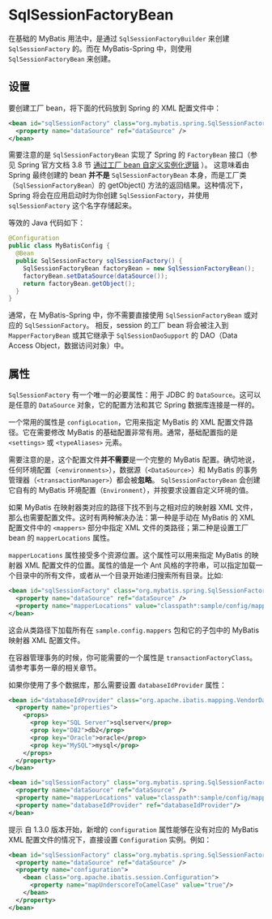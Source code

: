 <a name="SqlSessionFactoryBean"></a>
# SqlSessionFactoryBean

在基础的 MyBatis 用法中，是通过 `SqlSessionFactoryBuilder` 来创建 `SqlSessionFactory` 的。而在 MyBatis-Spring 中，则使用 `SqlSessionFactoryBean` 来创建。

## 设置

要创建工厂 bean，将下面的代码放到 Spring 的 XML 配置文件中：

```xml
<bean id="sqlSessionFactory" class="org.mybatis.spring.SqlSessionFactoryBean">
  <property name="dataSource" ref="dataSource" />
</bean>
```

需要注意的是 `SqlSessionFactoryBean` 实现了 Spring 的 `FactoryBean` 接口（参见 Spring 官方文档 3.8 节 [通过工厂 bean 自定义实例化逻辑](https://docs.spring.io/spring/docs/current/spring-framework-reference/core.html#beans-factory-extension-factorybean) ）。
这意味着由 Spring 最终创建的 bean **并不是** `SqlSessionFactoryBean` 本身，而是工厂类（`SqlSessionFactoryBean`）的 getObject() 方法的返回结果。这种情况下，Spring 将会在应用启动时为你创建 `SqlSessionFactory`，并使用 `sqlSessionFactory` 这个名字存储起来。

等效的 Java 代码如下：

```java
@Configuration
public class MyBatisConfig {
  @Bean
  public SqlSessionFactory sqlSessionFactory() {
    SqlSessionFactoryBean factoryBean = new SqlSessionFactoryBean();
    factoryBean.setDataSource(dataSource());
    return factoryBean.getObject();
  }
}
```

通常，在 MyBatis-Spring 中，你不需要直接使用 `SqlSessionFactoryBean` 或对应的 `SqlSessionFactory`。
相反，session 的工厂 bean 将会被注入到 `MapperFactoryBean` 或其它继承于 `SqlSessionDaoSupport` 的 DAO（Data Access Object，数据访问对象）中。

## 属性

`SqlSessionFactory` 有一个唯一的必要属性：用于 JDBC 的 `DataSource`。这可以是任意的 `DataSource` 对象，它的配置方法和其它 Spring 数据库连接是一样的。

一个常用的属性是 `configLocation`，它用来指定 MyBatis 的 XML 配置文件路径。它在需要修改 MyBatis 的基础配置非常有用。通常，基础配置指的是 `<settings>` 或 `<typeAliases>` 元素。

需要注意的是，这个配置文件<b>并不需要</b>是一个完整的 MyBatis 配置。确切地说，任何环境配置（`<environments>`），数据源（`<DataSource>`）和 MyBatis 的事务管理器（`<transactionManager>`）都会被**忽略**。
`SqlSessionFactoryBean` 会创建它自有的 MyBatis 环境配置（`Environment`），并按要求设置自定义环境的值。

如果 MyBatis 在映射器类对应的路径下找不到与之相对应的映射器 XML 文件，那么也需要配置文件。这时有两种解决办法：第一种是手动在 MyBatis 的 XML 配置文件中的 `<mappers>` 部分中指定 XML 文件的类路径；第二种是设置工厂 bean 的 `mapperLocations` 属性。

`mapperLocations` 属性接受多个资源位置。这个属性可以用来指定 MyBatis 的映射器 XML 配置文件的位置。属性的值是一个 Ant 风格的字符串，可以指定加载一个目录中的所有文件，或者从一个目录开始递归搜索所有目录。比如:

```xml
<bean id="sqlSessionFactory" class="org.mybatis.spring.SqlSessionFactoryBean">
  <property name="dataSource" ref="dataSource" />
  <property name="mapperLocations" value="classpath*:sample/config/mappers/**/*.xml" />
</bean>
```

这会从类路径下加载所有在 `sample.config.mappers` 包和它的子包中的 MyBatis 映射器 XML 配置文件。

在容器管理事务的时候，你可能需要的一个属性是 `transactionFactoryClass`。请参考事务一章的相关章节。

如果你使用了多个数据库，那么需要设置 `databaseIdProvider` 属性：

```xml
<bean id="databaseIdProvider" class="org.apache.ibatis.mapping.VendorDatabaseIdProvider">
  <property name="properties">
    <props>
      <prop key="SQL Server">sqlserver</prop>
      <prop key="DB2">db2</prop>
      <prop key="Oracle">oracle</prop>
      <prop key="MySQL">mysql</prop>
    </props>
  </property>
</bean>
```
```xml
<bean id="sqlSessionFactory" class="org.mybatis.spring.SqlSessionFactoryBean">
  <property name="dataSource" ref="dataSource" />
  <property name="mapperLocations" value="classpath*:sample/config/mappers/**/*.xml" />
  <property name="databaseIdProvider" ref="databaseIdProvider"/>
</bean>
```

<span class="label important">提示</span>
自 1.3.0 版本开始，新增的 `configuration` 属性能够在没有对应的 MyBatis XML 配置文件的情况下，直接设置 `Configuration` 实例。例如：

```xml
<bean id="sqlSessionFactory" class="org.mybatis.spring.SqlSessionFactoryBean">
  <property name="dataSource" ref="dataSource" />
  <property name="configuration">
    <bean class="org.apache.ibatis.session.Configuration">
      <property name="mapUnderscoreToCamelCase" value="true"/>
    </bean>
  </property>
</bean>
```
